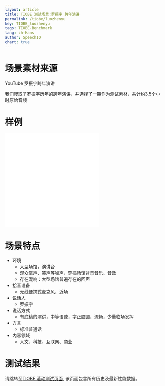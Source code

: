 ```yaml
---
layout: article
title: TIOBE 测试场景:罗振宇 跨年演讲
permalink: /tiobe/luozhenyu
key: TIOBE_luozhenyu
tags: TIOBE-Benchmark
lang: zh-Hans
author: SpeechIO
chart: true
---
```


# 场景素材来源
YouTube 罗振宇跨年演讲

我们爬取了罗振宇历年的跨年演讲，并选择了一期作为测试素材，共计约3.5个小时原始音频

# 样例
<iframe src="//player.bilibili.com/player.html?aid=81655632&bvid=BV1UJ411b7J7&cid=139723572&page=1" scrolling="no" border="0" frameborder="no" framespacing="0" allowfullscreen="true"> </iframe>

<iframe src="//player.bilibili.com/player.html?aid=39717156&bvid=BV1Rt411B7R7&cid=69772967&page=1" scrolling="no" border="0" frameborder="no" framespacing="0" allowfullscreen="true"> </iframe>

# 场景特点
* 环境
  * 大型场馆，演讲台
  * 观众掌声、笑声等噪声，穿插场馆背景音乐、音效
  * 存在混响：大型场馆普遍存在的回声
* 拾音设备
  * 无线便携式麦克风，近场
* 说话人
  * 罗振宇
* 说话方式
  * 有底稿的演讲，中等语速，字正腔圆，流畅，少量临场发挥
* 方言
  * 标准普通话
* 内容领域
  * 人文、科技、互联网、商业

# 测试结果
请跳转至[TIOBE 滚动测试页面](/tiobe/timeline#场景罗振宇-跨年演讲), 该页面包含所有历史及最新性能数据。